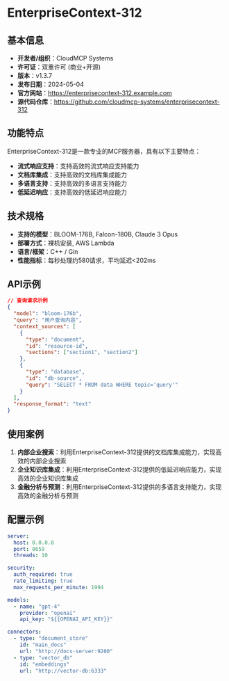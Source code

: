 # EnterpriseContext-312

## 基本信息

- **开发者/组织**：CloudMCP Systems
- **许可证**：双重许可 (商业+开源)
- **版本**：v1.3.7
- **发布日期**：2024-05-04
- **官方网站**：https://enterprisecontext-312.example.com
- **源代码仓库**：https://github.com/cloudmcp-systems/enterprisecontext-312

## 功能特点

EnterpriseContext-312是一款专业的MCP服务器，具有以下主要特点：

- **流式响应支持**：支持高效的流式响应支持能力
- **文档库集成**：支持高效的文档库集成能力
- **多语言支持**：支持高效的多语言支持能力
- **低延迟响应**：支持高效的低延迟响应能力


## 技术规格

- **支持的模型**：BLOOM-176B, Falcon-180B, Claude 3 Opus
- **部署方式**：裸机安装, AWS Lambda
- **语言/框架**：C++ / Gin
- **性能指标**：每秒处理约580请求，平均延迟<202ms

## API示例

```json
// 查询请求示例
{
  "model": "bloom-176b",
  "query": "用户查询内容",
  "context_sources": [
    {
      "type": "document",
      "id": "resource-id",
      "sections": ["section1", "section2"]
    },
    {
      "type": "database",
      "id": "db-source",
      "query": "SELECT * FROM data WHERE topic='query'"
    }
  ],
  "response_format": "text"
}
```

## 使用案例

1. **内部企业搜索**：利用EnterpriseContext-312提供的文档库集成能力，实现高效的内部企业搜索
2. **企业知识库集成**：利用EnterpriseContext-312提供的低延迟响应能力，实现高效的企业知识库集成
3. **金融分析与预测**：利用EnterpriseContext-312提供的多语言支持能力，实现高效的金融分析与预测


## 配置示例

```yaml
server:
  host: 0.0.0.0
  port: 8659
  threads: 10

security:
  auth_required: true
  rate_limiting: true
  max_requests_per_minute: 1994

models:
  - name: "gpt-4"
    provider: "openai"
    api_key: "${{OPENAI_API_KEY}}"

connectors:
  - type: "document_store"
    id: "main_docs"
    url: "http://docs-server:9200"
  - type: "vector_db"
    id: "embeddings"
    url: "http://vector-db:6333"
```